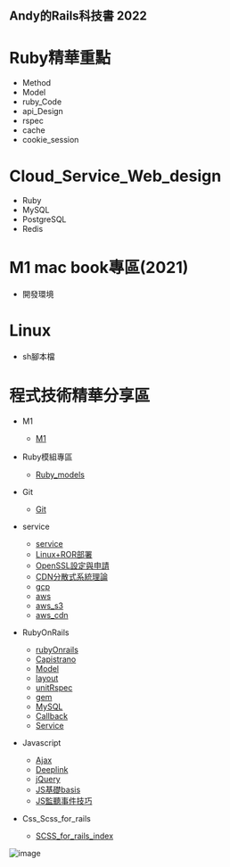 ## Andy的Rails科技書 2022  

# Ruby精華重點 
* Method
* Model
* ruby_Code
* api_Design
* rspec
* cache
* cookie_session 

# Cloud_Service_Web_design
* Ruby
* MySQL 
* PostgreSQL
* Redis

# M1 mac book專區(2021)
* 開發環境

# Linux
* sh腳本檔
 
# 程式技術精華分享區
* M1 
    * [M1](m1/index.md)

* Ruby模組專區 
    * [Ruby_models](coding_tool_models/file_zip/)

* Git  
    * [Git](git/index.md)

* service 
    * [service](service/index.md)  
    * [Linux+ROR部署](service/nginx_rails.md) 
    * [OpenSSL設定與申請](service/openssl.md)     
    * [CDN分散式系統理論](service/cdn.md)
    * [gcp](service/gcp/sql.md)     
    * [aws](service/aws.md)    
    * [aws_s3](service/aws/s3.md)     
    * [aws_cdn](service/aws/cdn.md)

* RubyOnRails      
    * [rubyOnrails](rubyOnrails/index.md)
    * [Capistrano](rubyOnrails/capistrano_ruby_auth.md)
    * [Model](rubyOnrails/model.rb)
    * [layout](rubyOnrails/layout.scss) 
    * [unitRspec](rubyOnrails/unitRspec/index.md)  
    * [gem](rubyOnrails/shipping/braintree.md)   
    * [MySQL](rubyOnrails/db.rb)    
    * [Callback](rubyOnrails/callback.md) 
    * [Service](rubyOnrails/service/api.rb)

* Javascript 
    * [Ajax](javascript/ajax.js) 
    * [Deeplink](javascript/deeplink.js)   
    * [jQuery](javascript/jquery_basis.js)
    * [JS基礎basis](javascript/javascript_basis.js)
    * [JS監聽事件技巧](javascript/onevent_voice.js)
 
* Css_Scss_for_rails
    * [SCSS_for_rails_index](css/scss_for_rails/index.scss)

![image](code_love.png) 
